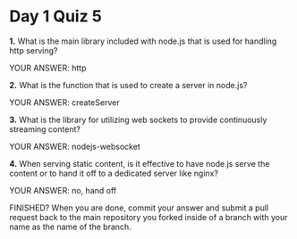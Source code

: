 # Day 1 Quiz 5

**1.** What is the main library included with node.js that is used for handling http serving?

YOUR ANSWER:
http


**2.** What is the function that is used to create a server in node.js?

YOUR ANSWER:
createServer


**3.** What is the library for utilizing web sockets to provide continuously streaming content?

YOUR ANSWER:
nodejs-websocket


**4.** When serving static content, is it effective to have node.js serve the content or to hand it off to a dedicated server like nginx?

YOUR ANSWER:
no, hand off


FINISHED? When you are done, commit your answer and submit a pull request back to the main repository you forked inside of a branch with your name as the name of the branch.
